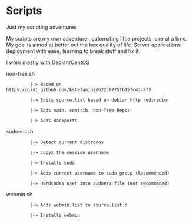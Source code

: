# Scripts
Just my scripting adventures

My scripts are my own adventure , automating little projects, one at a time.
My goal is aimed at better out the box quality of life.
Server applications deployment with ease, learning to break stuff and fix it.

I work mostly with Debian/CentOS

  non-free.sh 

             |-> Based on https://gist.github.com/kstefanini/b22c9775fb19fc41c8f3
             
             |-> Edits source.list based on debian http redirector
             
             |-> Adds main, contrib, non-free Repos
             
             |-> Adds Backports

  sudoers.sh  
  
             |-> Detect current distro/os

             |-> Copys the session username
             
             |-> Installs sudo
             
             |-> Adds current username to sudo group (Recommended)
             
             |-> Hardcodes user into sudoers file (Not recommeded)

  webmin.sh

             |-> Adds webmin.list to source.list.d
             
             |-> Installs webmin
             
